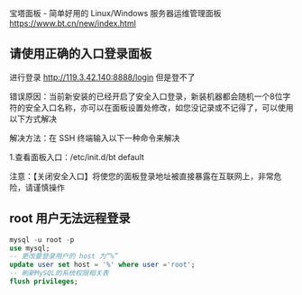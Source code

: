 宝塔面板 - 简单好用的 Linux/Windows 服务器运维管理面板
<https://www.bt.cn/new/index.html>

## 请使用正确的入口登录面板

进行登录 <http://119.3.42.140:8888/login> 但是登不了

错误原因：当前新安装的已经开启了安全入口登录，新装机器都会随机一个8位字符的安全入口名称，亦可以在面板设置处修改，如您没记录或不记得了，可以使用以下方式解决

解决方法：在 SSH 终端输入以下一种命令来解决

1.查看面板入口：/etc/init.d/bt default

注意：【关闭安全入口】将使您的面板登录地址被直接暴露在互联网上，非常危险，请谨慎操作

## root 用户无法远程登录

```sql
mysql -u root -p
use mysql;
-- 更改要登录用户的 host 为“%”
update user set host = '%' where user ='root';
-- 刷新MySQL的系统权限相关表
flush privileges;
```
